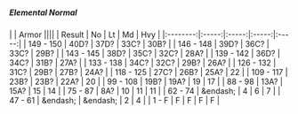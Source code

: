 ##### Elemental Normal

|      | Armor ||||
| Result | No | Lt | Md | Hvy |
|:--------:|:-----:|:-----:|:-----:|:-----:|
| 149 - 150 | 40D? | 37D? | 33C? | 30B? |
| 146 - 148 | 39D? | 36C? | 33C? | 29B? |
| 143 - 145 | 38D? | 35C? | 32C? | 28A? |
| 139 - 142 | 36D? | 34C? | 31B? | 27A? |
| 133 - 138 | 34C? | 32C? | 29B? | 26A? |
| 126 - 132 | 31C? | 29B? | 27B? | 24A? |
| 118 - 125 | 27C? | 26B? | 25A? | 22 |
| 109 - 117 | 23B? | 23B? | 22A? | 20 |
| 99 - 108 | 19B? | 19A? | 19 | 17 |
| 88 - 98 | 13A? | 15A? | 15 | 14 |
| 75 - 87 | 8A? | 10 | 11 | 11 |
| 62 - 74 | &endash;  | 4 | 6 | 7 |
| 47 - 61 | &endash;  | &endash;  | 2 | 4 |
| 1 - F | F | F | F | F |
